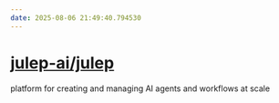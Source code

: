 ```yaml
---
date: 2025-08-06 21:49:40.794530
---
```


# [julep-ai/julep](https://github.com/julep-ai/julep)

platform for creating and managing AI agents and workflows at scale